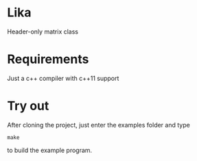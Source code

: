# Lika
Header-only matrix class

# Requirements
Just a c++ compiler with c++11 support

# Try out
After cloning the project, just enter the examples folder and type

    make

to build the example program.
